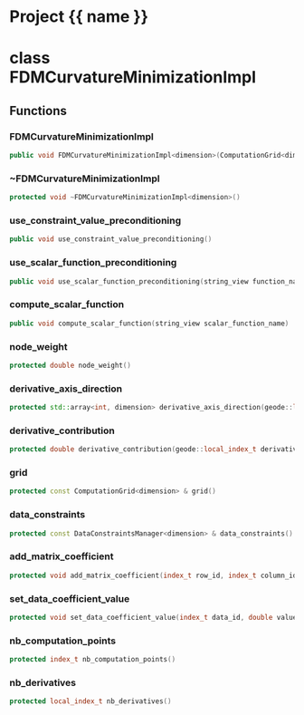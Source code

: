 <script setup>
import {useRoute} from 'vitepress'
const {path} = useRoute()
const tokens = path.split('/')
const words = tokens[2].split('-');
for (let i = 0; i < words.length; i++) {
    words[i] = words[i].charAt(0).toUpperCase() + words[i].slice(1);
    words[i] = words[i].replace('geode', 'Geode')
}
const name = words.join('-');
</script>
# Project {{ name }}

# class FDMCurvatureMinimizationImpl


## Functions

### FDMCurvatureMinimizationImpl

```cpp
public void FDMCurvatureMinimizationImpl<dimension>(ComputationGrid<dimension> & grid, const DataConstraintsManager<dimension> & data_constraints)
```


### ~FDMCurvatureMinimizationImpl

```cpp
protected void ~FDMCurvatureMinimizationImpl<dimension>()
```


### use_constraint_value_preconditioning

```cpp
public void use_constraint_value_preconditioning()
```


### use_scalar_function_preconditioning

```cpp
public void use_scalar_function_preconditioning(string_view function_name)
```


### compute_scalar_function

```cpp
public void compute_scalar_function(string_view scalar_function_name)
```


### node_weight

```cpp
protected double node_weight()
```


### derivative_axis_direction

```cpp
protected std::array<int, dimension> derivative_axis_direction(geode::local_index_t derivative_axis_id)
```


### derivative_contribution

```cpp
protected double derivative_contribution(geode::local_index_t derivative_axis_id)
```


### grid

```cpp
protected const ComputationGrid<dimension> & grid()
```


### data_constraints

```cpp
protected const DataConstraintsManager<dimension> & data_constraints()
```


### add_matrix_coefficient

```cpp
protected void add_matrix_coefficient(index_t row_id, index_t column_id, double value)
```


### set_data_coefficient_value

```cpp
protected void set_data_coefficient_value(index_t data_id, double value)
```


### nb_computation_points

```cpp
protected index_t nb_computation_points()
```


### nb_derivatives

```cpp
protected local_index_t nb_derivatives()
```




